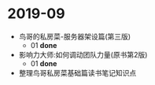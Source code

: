 # 2019-09

* 鸟哥的私房菜-服务器架设篇(第三版)
	* 01 **done**
* 影响力大师:如何调动团队力量(原书第2版)
	* 01 **done**
* 整理鸟哥私房菜基础篇读书笔记知识点